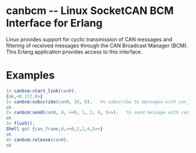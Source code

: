 # canbcm -- Linux SocketCAN BCM Interface for Erlang

Linux provides support for cyclic transmission of CAN messages and filtering of
received messages through the CAN Broadcast Manager (BCM). This Erlang
application provides access to this interface.

# Examples

```erlang
1> canbcm:start_link(can0).
{ok,<0.172.0>}
1> canbcm:subscribe(can0, 10, 0).   %% subscribe to messages with can_id 0
ok
2> canbcm:send(can0, 0, <<0, 1, 2, 4, 5>>).   %% send message with can_id 0 and content 0,1,2,4,5
ok
3> flush().
Shell got {can_frame,0,<<0,1,2,4,5>>}
ok
4> canbcm:release(can0).
ok
```
